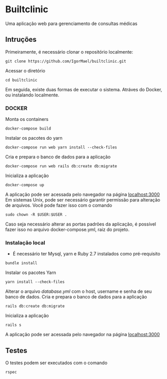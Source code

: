 # Builtclinic

Uma aplicação web para gerenciamento de consultas médicas

## Intruções

Primeiramente, é necessário clonar o repositório localmente:
```shell
git clone https://github.com/IgorMael/builtclinic.git
```
Acessar o diretório
```shell
cd builtclinic
```
Em seguida, existe duas formas de executar o sistema. Atráves do Docker, ou instalando localmente.

### DOCKER


Monta os containers
```shell
docker-compose build
```

Instalar os pacotes do yarn
```shell
docker-compose run web yarn install --check-files
```


Cria e prepara o banco de dados para a aplicação
```shell
docker-compose run web rails db:create db:migrate
```

Inicializa a aplicação
```shell
docker-compose up
```
A aplicação pode ser acessada pelo navegador na página [localhost:3000](http://localhost:3000)
Em sistemas Unix, pode ser necessário garantir permissão para alteração de arquivos. Você pode fazer isso com o comando
```shell
sudo chown -R $USER:$USER .
```

Caso seja necessário alterar as portas padrões da aplicação, é possível fazer isso no arquivo docker-compose.yml, raiz do projeto.

### Instalação local
* É necessário ter Mysql, yarn e Ruby 2.7 instalados como pré-requisito
```shell
bundle install
```

Instalar os pacotes Yarn
```
yarn install --check-files
```

Alterar o arquivo *database.yml* com o host, username e senha de seu banco de dados.
Cria e prepara o banco de dados para a aplicação
```shell
rails db:create db:migrate
```

Inicializa a aplicação
```shell
rails s
```
A aplicação pode ser acessada pelo navegador na página [localhost:3000](http://localhost:3000)

## Testes
O testes podem ser executados com o comando
```shell
rspec
```
